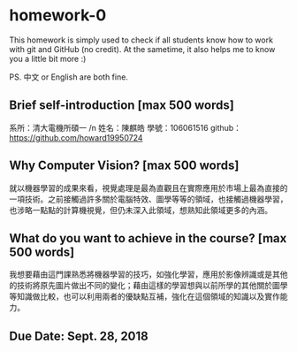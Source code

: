 # homework-0
This homework is simply used to check if all students know how to work with git and GitHub (no credit).
At the sametime, it also helps me to know you a little bit more :)

PS. 中文 or English are both fine.

## Brief self-introduction [max 500 words]
系所：清大電機所碩一 /n
姓名：陳麒皓
學號：106061516
github：https://github.com/howard19950724

## Why Computer Vision? [max 500 words]
就以機器學習的成果來看，視覺處理是最為直觀且在實際應用於市場上最為直接的一項技術。之前接觸過許多關於電腦特效、圖學等等的領域，也接觸過機器學習，也涉略一點點的計算機視覺，但仍未深入此領域，想熟知此領域更多的內涵。

## What do you want to achieve in the course? [max 500 words]
我想要藉由這門課熟悉將機器學習的技巧，如強化學習，應用於影像辨識或是其他的技術將原先圖片做出不同的變化；藉由這樣的學習想與以前所學的其他關於圖學等知識做比較，也可以利用兩者的優缺點互補，強化在這個領域的知識以及實作能力。

## Due Date: Sept. 28, 2018
